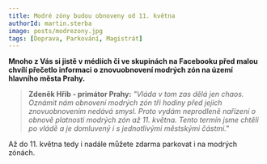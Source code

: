 ```yaml
---
title: Modré zóny budou obnoveny od 11. května
authorId: martin.sterba
image: posts/modrezony.jpg
tags: [Doprava, Parkování, Magistrát]
---
```


**Mnoho z Vás si jistě v médiích či ve skupinách na Facebooku před malou chvílí přečetlo informaci o znovuobnovení modrých zón na území hlavního města Prahy.**

> **Zdeněk Hřib - primátor Prahy:** *"Vláda v tom zas dělá jen chaos. Oznámit nám obnovení modrých zón tři hodiny před jejich znovuobnovením nedává smysl. Proto vydám neprodleně nařízení o obnově platnosti modrých zón až 11. května. Tento termín jsme chtěli po vládě a je domluvený i s jednotlivými městskými částmi."*

Až do 11. května tedy i nadále můžete zdarma parkovat i na modrých zónách.
